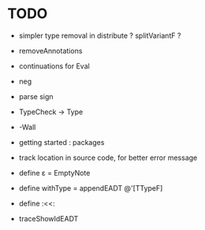 # TODO

- simpler type removal in distribute ? splitVariantF ?
- removeAnnotations
- continuations for Eval
- neg
- parse sign
- TypeCheck -> Type

- -Wall
- getting started : packages
- track location in source code, for better error message

- define ε = EmptyNote
- define withType = appendEADT @'[TTypeF]
- define :<<:

- traceShowIdEADT

